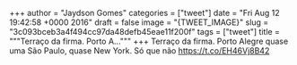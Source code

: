 
+++
author = "Jaydson Gomes"
categories = ["tweet"]
date = "Fri Aug 12 19:42:58 +0000 2016"
draft = false
image = "{TWEET_IMAGE}"
slug = "3c093bceb3a4f494cc97da48defb45eae11f200f"
tags = ["tweet"]
title = """Terraço da firma. Porto A..."""
+++
Terraço da firma. Porto Alegre quase uma São Paulo, quase New York. Só que não https://t.co/EH46Vj8B42
